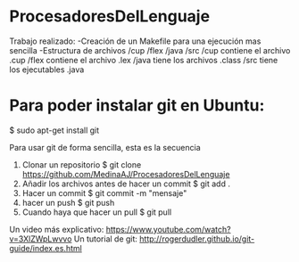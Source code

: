 # ProcesadoresDelLenguaje

Trabajo realizado:
-Creación de un Makefile para una ejecución mas sencilla
-Estructura de archivos /cup /flex /java /src
/cup contiene el archivo .cup
/flex contiene el archivo .lex
/java tiene los archivos .class
/src tiene los ejecutables .java

# Para poder instalar git en Ubuntu:
$ sudo apt-get install git

Para usar git de forma sencilla, esta es la secuencia
1) Clonar un repositorio
$ git clone https://github.com/MedinaAJ/ProcesadoresDelLenguaje
2) Añadir los archivos antes de hacer un commit
$ git add .
3) Hacer un commit
$ git commit -m "mensaje"
4) hacer un push
$ git push
5) Cuando haya que hacer un pull
$ git pull

Un video más explicativo: https://www.youtube.com/watch?v=3XlZWpLwvvo
Un tutorial de git: http://rogerdudler.github.io/git-guide/index.es.html




